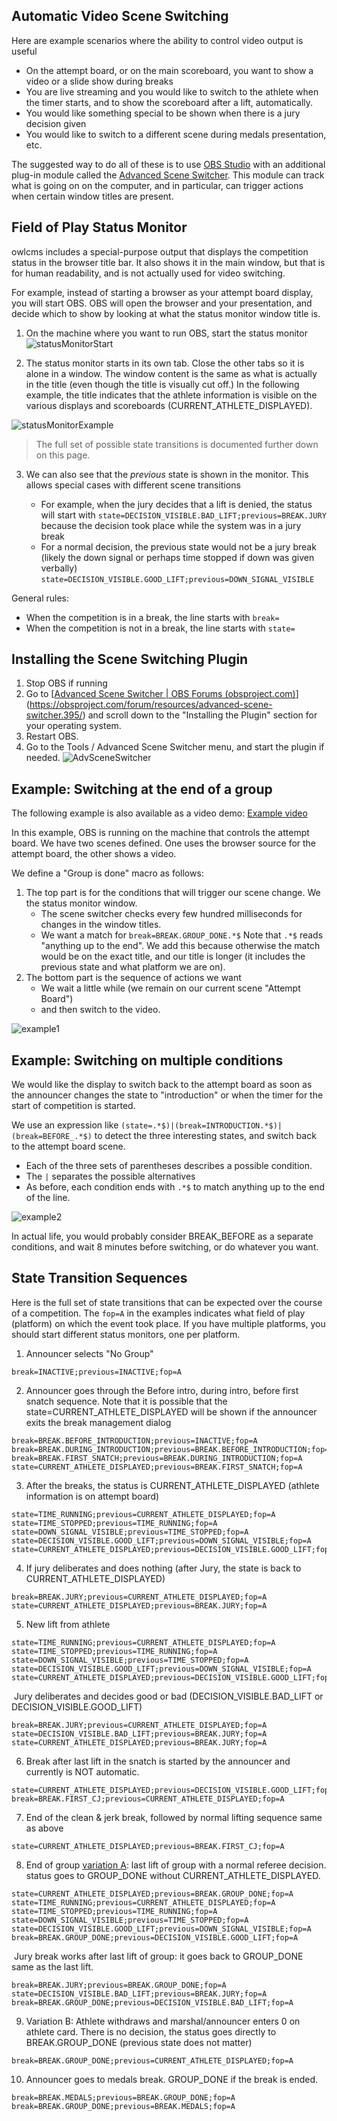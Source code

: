 ## Automatic Video Scene Switching

Here are example scenarios where the ability to control video output is useful

- On the attempt board, or on the main scoreboard, you want to show a video or a slide show during breaks
- You are live streaming and you would like to switch to the athlete when the timer starts, and to show the scoreboard after a lift, automatically.
- You would like something special to be shown when there is a jury decision given
- You would like to switch to a different scene during medals presentation, etc.

The suggested way to do all of these is to use [OBS Studio](https://obsproject.com/) with an additional plug-in module called the [Advanced Scene Switcher](https://obsproject.com/forum/resources/advanced-scene-switcher.395/).  This module can track what is going on on the computer, and in particular, can trigger actions when certain window titles are present.

## Field of Play Status Monitor

owlcms includes a special-purpose output that displays the competition status in the browser title bar.  It also shows it in the main window, but that is for human readability, and is not actually used for video switching.

For example, instead of starting a browser as your attempt board display, you will start OBS.  OBS will open the browser and your presentation, and decide which to show by looking at what the status monitor window title is.

1. On the machine where you want to run OBS, start the status monitor![statusMonitorStart](img/OBS/statusMonitorStart.png)

2. The status monitor starts in its own tab.  Close the other tabs so it is alone in a window.  The window content is the same as what is actually in the title (even though the title is visually cut off.)  In the following example, the title indicates that the athlete information is visible on the various displays and scoreboards (CURRENT_ATHLETE_DISPLAYED). 
   
![statusMonitorExample](img/OBS/statusMonitorExample.png)
   
   > The full set of possible state transitions is documented further down on this page.
   
3. We can also see that the *previous* state is shown in the monitor.  This allows special cases with different scene transitions

   - For example, when the jury decides that a lift is denied, the status will start with `state=DECISION_VISIBLE.BAD_LIFT;previous=BREAK.JURY` because the decision took place while the system was in a jury break  
   - For a normal decision, the previous state would not be a jury break (likely the down signal or perhaps time stopped if down was given verbally) `state=DECISION_VISIBLE.GOOD_LIFT;previous=DOWN_SIGNAL_VISIBLE`

General rules:

- When the competition is in a break, the line starts with `break=`
- When the competition is not in a break, the line starts with `state=`



## Installing the Scene Switching Plugin

1. Stop OBS if running
2. Go to [[Advanced Scene Switcher | OBS Forums (obsproject.com)](https://obsproject.com/forum/resources/advanced-scene-switcher.395/)](https://obsproject.com/forum/resources/advanced-scene-switcher.395/) and scroll down to the "Installing the Plugin" section for your operating system.
3. Restart OBS.
4. Go to the Tools / Advanced Scene Switcher menu, and start the plugin if needed. ![AdvSceneSwitcher](img/OBS/AdvSceneSwitcher.png)

## Example: Switching at the end of a group

The following example is also available as a video demo: [Example video](https://user-images.githubusercontent.com/678663/147373848-89b91086-b16d-48c0-8f48-445f6c1ca828.mp4)

In this example, OBS is running on the machine that controls the attempt board.  We have two scenes defined.  One uses the browser source for the attempt board, the other shows a video. 

We define a "Group is done" macro as follows:

1. The top part is for the conditions that will trigger our scene change. We the status monitor window. 
   - The scene switcher checks every few hundred milliseconds for changes in the window titles.  
   - We want a match for `break=BREAK.GROUP_DONE.*$` 
     Note that `.*$` reads "anything up to the end".  We add this because otherwise the match would be on the exact title, and our title is longer (it includes the previous state and what platform we are on).
2. The bottom part is the sequence of actions we want
   - We wait a little while (we remain on our current scene "Attempt Board") 
   - and then switch to the video.

![example1](img/OBS/example1.png)

## Example: Switching on multiple conditions

We would like the display to switch back to the attempt board as soon as the announcer changes the state to "introduction" or when the timer for the start of competition is started.

We use an expression like `(state=.*$)|(break=INTRODUCTION.*$)|(break=BEFORE_.*$)` to detect the three interesting states, and switch back to the attempt board scene.

- Each of the three sets of parentheses describes a possible condition. 
- The `|` separates the possible alternatives
- As before, each condition ends with `.*$` to match anything up to the end of the line.

![example2](img/OBS/example2.png)

In actual life, you would probably consider BREAK_BEFORE as a separate conditions, and wait 8 minutes before switching, or do whatever you want.

## State Transition Sequences

Here is the full set of state transitions that can be expected over the course of a competition. The `fop=A` in the examples indicates what field of play (platform) on which the event took place.  If you have multiple platforms, you should start different status monitors,  one per platform.

1. Announcer selects "No Group"

```
break=INACTIVE;previous=INACTIVE;fop=A
```

2. Announcer goes through the Before intro, during intro, before first snatch sequence.
   Note that it is possible that the state=CURRENT_ATHLETE_DISPLAYED will be shown if the announcer exits the break management dialog

```
break=BREAK.BEFORE_INTRODUCTION;previous=INACTIVE;fop=A
break=BREAK.DURING_INTRODUCTION;previous=BREAK.BEFORE_INTRODUCTION;fop=A
break=BREAK.FIRST_SNATCH;previous=BREAK.DURING_INTRODUCTION;fop=A
state=CURRENT_ATHLETE_DISPLAYED;previous=BREAK.FIRST_SNATCH;fop=A
```

3. After the breaks, the status is CURRENT_ATHLETE_DISPLAYED (athlete information is on attempt board)

```
state=TIME_RUNNING;previous=CURRENT_ATHLETE_DISPLAYED;fop=A
state=TIME_STOPPED;previous=TIME_RUNNING;fop=A
state=DOWN_SIGNAL_VISIBLE;previous=TIME_STOPPED;fop=A
state=DECISION_VISIBLE.GOOD_LIFT;previous=DOWN_SIGNAL_VISIBLE;fop=A
state=CURRENT_ATHLETE_DISPLAYED;previous=DECISION_VISIBLE.GOOD_LIFT;fop=A
```

4. If jury deliberates and does nothing (after Jury, the state is back to CURRENT_ATHLETE_DISPLAYED)

```
break=BREAK.JURY;previous=CURRENT_ATHLETE_DISPLAYED;fop=A
state=CURRENT_ATHLETE_DISPLAYED;previous=BREAK.JURY;fop=A
```

5. New lift from athlete 

```
state=TIME_RUNNING;previous=CURRENT_ATHLETE_DISPLAYED;fop=A
state=TIME_STOPPED;previous=TIME_RUNNING;fop=A
state=DOWN_SIGNAL_VISIBLE;previous=TIME_STOPPED;fop=A
state=DECISION_VISIBLE.GOOD_LIFT;previous=DOWN_SIGNAL_VISIBLE;fop=A
state=CURRENT_ATHLETE_DISPLAYED;previous=DECISION_VISIBLE.GOOD_LIFT;fop=A
```

​	Jury deliberates and decides good or bad (DECISION_VISIBLE.BAD_LIFT or DECISION_VISIBLE.GOOD_LIFT)

```
break=BREAK.JURY;previous=CURRENT_ATHLETE_DISPLAYED;fop=A
state=DECISION_VISIBLE.BAD_LIFT;previous=BREAK.JURY;fop=A
state=CURRENT_ATHLETE_DISPLAYED;previous=BREAK.JURY;fop=A
```

6. Break after last lift in the snatch is started by the announcer and currently is NOT automatic.

```
state=CURRENT_ATHLETE_DISPLAYED;previous=DECISION_VISIBLE.GOOD_LIFT;fop=A
break=BREAK.FIRST_CJ;previous=CURRENT_ATHLETE_DISPLAYED;fop=A
```

7. End of the clean & jerk break, followed by normal lifting sequence same as above

```
state=CURRENT_ATHLETE_DISPLAYED;previous=BREAK.FIRST_CJ;fop=A
```

8. End of group <u>variation A</u>: last lift of group with a normal referee decision. status goes to GROUP_DONE without CURRENT_ATHLETE_DISPLAYED.

```
state=CURRENT_ATHLETE_DISPLAYED;previous=BREAK.GROUP_DONE;fop=A
state=TIME_RUNNING;previous=CURRENT_ATHLETE_DISPLAYED;fop=A
state=TIME_STOPPED;previous=TIME_RUNNING;fop=A
state=DOWN_SIGNAL_VISIBLE;previous=TIME_STOPPED;fop=A
state=DECISION_VISIBLE.GOOD_LIFT;previous=DOWN_SIGNAL_VISIBLE;fop=A
break=BREAK.GROUP_DONE;previous=DECISION_VISIBLE.GOOD_LIFT;fop=A
```

​	Jury break works after last lift of group: it goes back to GROUP_DONE same as the last lift.

```
break=BREAK.JURY;previous=BREAK.GROUP_DONE;fop=A
state=DECISION_VISIBLE.BAD_LIFT;previous=BREAK.JURY;fop=A
break=BREAK.GROUP_DONE;previous=DECISION_VISIBLE.BAD_LIFT;fop=A
```

9. Variation B: Athlete withdraws and marshal/announcer enters 0 on athlete card.  There is no decision, the status goes directly to BREAK.GROUP_DONE (previous state does not matter)

```
break=BREAK.GROUP_DONE;previous=CURRENT_ATHLETE_DISPLAYED;fop=A 
```

10. Announcer goes to medals break. GROUP_DONE if the break is ended.

```
break=BREAK.MEDALS;previous=BREAK.GROUP_DONE;fop=A
break=BREAK.GROUP_DONE;previous=BREAK.MEDALS;fop=A 
```



